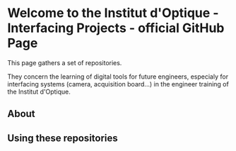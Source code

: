 # Welcome to the Institut d'Optique - Interfacing Projects - official GitHub Page
This page gathers a set of repositories.

They concern the learning of digital tools for future engineers, especialy for interfacing systems (camera, acquisition board...) in the engineer training of the Institut d'Optique.

## About

## Using these repositories
